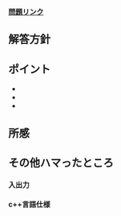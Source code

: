 **[問題リンク](https://atcoder.jp/contests/abc120/tasks/問題番号)**

## 解答方針

## ポイント
- 
- 
- 
## 所感

## その他ハマったところ
#### 入出力

#### c++言語仕様

